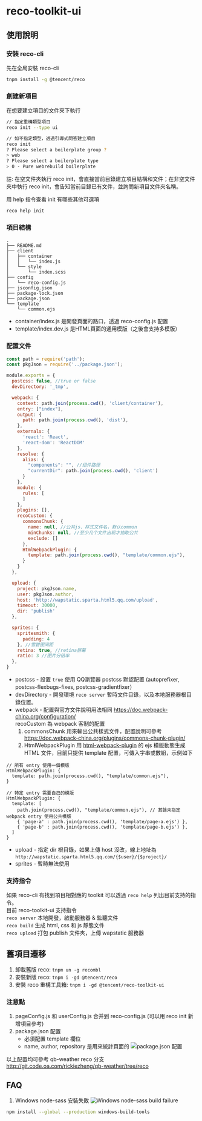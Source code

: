 # reco-toolkit-ui

## 使用說明

### 安裝 reco-cli
先在全局安裝 reco-cli
```bash
tnpm install -g @tencent/reco
```

### 創建新項目
在想要建立項目的文件夾下執行
```bash
// 指定重構類型項目
reco init --type ui

// 如不指定類型，透過引導式問答建立項目
reco init
? Please select a boilerplate group ?
> web
? Please select a boilerplate type
> 0 - Pure webrebuild boilerplate
```
註: 在空文件夾執行 reco init，會直接當前目錄建立項目結構和文件；在非空文件夾中執行 reco init，會告知當前目錄已有文件，並詢問新項目文件夾名稱。

用 help 指令查看 init 有哪些其他可選項
```bash
reco help init
```

### 項目結構

```
.
├── README.md
├── client
│   ├── container
│   │   └── index.js
│   └── style
│       └── index.scss
├── config
│   └── reco-config.js
├── jsconfig.json
├── package-lock.json
├── package.json
└── template
    └── common.ejs
```
* container/index.js 是開發頁面的路口，透過 reco-config.js 配置
* template/index.dev.js 是HTML頁面的通用模版（之後會支持多模版）

### 配置文件
```js
const path = require('path');
const pkgJson = require('../package.json');

module.exports = {
  postcss: false, //true or false
  devDirectory: '_tmp',

  webpack: {
    context: path.join(process.cwd(), 'client/container'),
    entry: ["index"],
    output: {
      path: path.join(process.cwd(), 'dist'),
    },
    externals: {
      'react': 'React',
      'react-dom': 'ReactDOM'
    },
    resolve: {
      alias: {
        "components": "", //组件路径
        "currentDir": path.join(process.cwd(), 'client')
      }
    },
    module: {
      rules: [
      ]
    },
    plugins: [],
    recoCustom: {
      commonsChunk: {
        name: null, //公共js、样式文件名，默认common
        minChunks: null, //至少几个文件出现才抽取公共
        exclude: []
      },
      HtmlWebpackPlugin: {
        template: path.join(process.cwd(), "template/common.ejs"),
      }
    }
  },

  upload: {
    project: pkgJson.name,
    user: pkgJson.author,
    host: 'http://wapstatic.sparta.html5.qq.com/upload',
    timeout: 30000,
    dir: 'publish'
  },

  sprites: {
    spritesmith: {
      padding: 4
    }, //雪碧图间距
    retina: true, //retina屏幕
    ratio: 3 //图片分倍率
  },
}
```
* postcss - 設置 `true` 使用 QQ瀏覽器 postcss 默認配置 (autoprefixer, postcss-flexbugs-fixes, postcss-gradientfixer）
* devDirectory - 開發環境 `reco server` 暫時文件目錄，以及本地服務器根目錄位置。
* webpack - 配置與官方文件說明用法相同 https://doc.webpack-china.org/configuration/ <br>recoCustom 為 webpack 客制的配置
  1. commonsChunk 用來輸出公共樣式文件，配置說明可參考 https://doc.webpack-china.org/plugins/commons-chunk-plugin/
  2. HtmlWebpackPlugin 用 [html-webpack-plugin](https://github.com/jantimon/html-webpack-plugin) 的 ejs 模版動態生成 HTML 文件，目前只提供 template 配置，可傳入字串或數組，示例如下
```
// 所有 entry 使用一個模版
HtmlWebpackPlugin: {
  template: path.join(process.cwd(), "template/common.ejs"),
}

// 特定 entry 需要自己的模版
HtmlWebpackPlugin: {
  template: [
    path.join(process.cwd(), "template/common.ejs"), // 其餘未指定 webpack entry 使用公共模版
    { 'page-a' : path.join(process.cwd(), 'template/page-a.ejs') },
    { 'page-b' : path.join(process.cwd(), 'template/page-b.ejs') },
  ]
}
```
* upload - 指定 dir 根目錄，如果上傳 host 沒改，線上地址為 `http://wapstatic.sparta.html5.qq.com/{$user}/{$project}/`
* sprites - 暫時無法使用

### 支持指令
如果 reco-cli 有找到項目相對應的 toolkit 可以透過 `reco help` 列出目前支持的指令。<br>
目前 reco-toolkit-ui 支持指令<br>
`reco server` 本地開發，啟動服務器 & 監聽文件<br>
`reco build` 生成 html, css 和 js 靜態文件<br>
`reco upload` 打包 publish 文件夾，上傳 wapstatic 服務器<br>

## 舊項目遷移
1. 卸載舊版 reco: `tnpm un -g recombl`
2. 安裝新版 reco: `tnpm i -gd @tencent/reco`
3. 安裝 reco 重構工具箱: `tnpm i -gd @tencent/reco-toolkit-ui`

### 注意點
1. pageConfig.js 和 userConfig.js 合并到 reco-config.js (可以用 reco init 新增項目參考)
2. package.json 配置
    * 必須配置 template 欄位
    * name, author, repository 是用來統計頁面的
  ![package.json 配置](docs/pkg-json-config.png?raw=true)

以上配置均可參考 qb-weather reco 分支 http://git.code.oa.com/rickiezheng/qb-weather/tree/reco

## FAQ
1. Windows node-sass 安裝失敗
![Windows node-sass build failure](docs/win-install-node-sass-error.png?raw=true)
```bash
npm install --global --production windows-build-tools
```